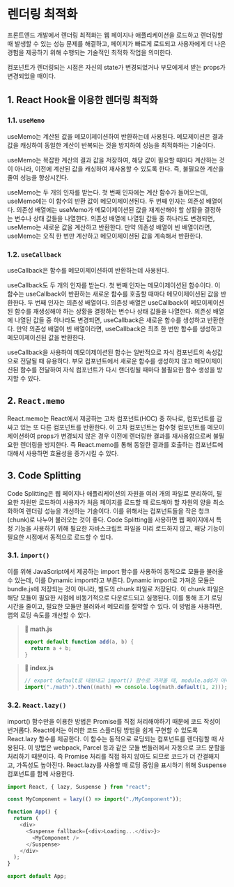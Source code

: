# 렌더링 최적화

프론트엔드 개발에서 렌더링 최적화는 웹 페이지나 애플리케이션을 로드하고 렌더링할 때 발생할 수 있는 성능 문제를 해결하고, 페이지가 빠르게 로드되고 사용자에게 더 나은 경험을 제공하기 위해 수행되는 기술적인 최적화 작업을 의미한다.

컴포넌트가 렌더링되는 시점은 자신의 state가 변경되었거나 부모에게서 받는 props가 변경되었을 때이다.

## 1. React Hook을 이용한 렌더링 최적화

### 1.1. `useMemo`

useMemo는 계산된 값을 메모이제이션하여 반환하는데 사용된다. 메모제이션은 결과 값을 캐싱하여 동일한 계산이 반복되는 것을 방지하여 성능을 최적화하는 기술이다.

useMemo는 복잡한 계산의 결과 값을 저장하여, 해당 값이 필요할 때마다 계산하는 것이 아니라, 이전에 계산된 값을 캐싱하여 재사용할 수 있도록 한다. 즉, 불필요한 계산을 줄여 성능을 향상시킨다.

useMemo는 두 개의 인자를 받는다. 첫 번째 인자에는 계산 함수가 들어오는데, useMemo에는 이 함수의 반환 값이 메모이제이션된다. 두 번째 인자는 의존성 배열이다. 의존성 배열에는 useMemo가 메모이제이션된 값을 재계산해야 할 상황을 결정하는 변수나 상태 값들을 나열한다. 의존성 배열에 나열된 값들 중 하나라도 변경되면, useMemo는 새로운 값을 계산하고 반환한다. 만약 의존성 배열이 빈 배열이라면, useMemo는 오직 한 번만 계산하고 메모이제이션된 값을 계속해서 반환한다.

### 1.2. `useCallback`

useCallback은 함수를 메모이제이션하여 반환하는데 사용된다.

useCallback도 두 개의 인자를 받는다. 첫 번째 인자는 메모이제이션된 함수이다. 이 함수는 useCallback이 반환하는 새로운 함수를 호출할 때마다 메모이제이션된 값을 반환한다. 두 번째 인자는 의존성 배열이다. 의존성 배열은 useCallback이 메모이제이션된 함수를 재생성해야 하는 상황을 결정하는 변수나 상태 값들을 나열한다. 의존성 배열에 나열된 값들 중 하나라도 변경되면, useCallback은 새로운 함수를 생성하고 반환한다. 만약 의존성 배열이 빈 배열이라면, useCallback은 최초 한 번만 함수를 생성하고 메모이제이션된 값을 반환한다.

useCallback을 사용하여 메모이제이션된 함수는 일반적으로 자식 컴포넌트의 속성값으로 전달될 때 유용하다. 부모 컴포넌트에서 새로운 함수를 생성하지 않고 메모이제이션된 함수를 전달하여 자식 컴포넌트가 다시 랜더링될 때마다 불필요한 함수 생성을 방지할 수 있다.

## 2. `React.memo`

React.memo는 React에서 제공하는 고차 컴포넌트(HOC) 중 하나로, 컴포넌트를 감싸고 있는 또 다른 컴포넌트를 반환한다. 이 고차 컴포넌트는 함수형 컴포넌트를 메모이제이션하여 props가 변경되지 않은 경우 이전에 렌더링한 결과를 재사용함으로써 불필요한 렌더링을 방지한다. 즉 React.memo를 통해 동일한 결과를 호출하는 컴포넌트에 대해서 사용하면 효율성을 증가시킬 수 있다.

## 3. Code Splitting

Code Splitting은 웹 페이지나 애플리케이션의 자원을 여러 개의 파일로 분리하여, 필요한 자원만 로드하여 사용자가 처음 페이지를 로드할 때 로드해야 할 자원의 양을 최소화하여 렌더링 성능을 개선하는 기술이다. 이를 위해서는 컴포넌트들을 작은 청크(chunk)로 나누어 불러오는 것이 좋다. Code Splitting을 사용하면 웹 페이지에서 특정 기능을 사용하기 위해 필요한 자바스크립트 파일을 미리 로드하지 않고, 해당 기능이 필요한 시점에서 동적으로 로드할 수 있다.

### 3.1. `import()`

이를 위해 JavaScript에서 제공하는 import 함수를 사용하여 동적으로 모듈을 불러올 수 있는데, 이를 Dynamic import라고 부른다. Dynamic import로 가져온 모듈은 bundle.js에 저장되는 것이 아니라, 별도의 chunk 파일로 저장된다. 이 chunk 파일은 해당 모듈이 필요한 시점에 비동기적으로 다운로드되고 실행된다. 이를 통해 초기 로딩 시간을 줄이고, 필요한 모듈만 불러와서 메모리를 절약할 수 있다. 이 방법을 사용하면, 앱의 로딩 속도를 개선할 수 있다.

> **💬 math.js**
>
> ```js
> export default function add(a, b) {
>   return a + b;
> }
> ```

> **💬 index.js**
>
> ```js
> // export default로 내보내고 import() 함수로 가져올 때, module.add가 아니라, module.default로 가져와야 함!
> import("./math").then((math) => console.log(math.default(1, 2)));
> ```

### 3.2. `React.lazy()`

import() 함수만을 이용한 방법은 Promise를 직접 처리해야하기 때문에 코드 작성이 번거롭다. React에서는 이러한 코드 스플리팅 방법을 쉽게 구현할 수 있도록 React.lazy 함수를 제공한다. 이 함수는 동적으로 로딩되는 컴포넌트를 렌더링할 때 사용된다. 이 방법은 webpack, Parcel 등과 같은 모듈 번들러에서 자동으로 코드 분할을 처리하기 때문이다. 즉 Promise 처리를 직접 하지 않아도 되므로 코드가 더 간결해지고, 가독성도 높아진다. React.lazy를 사용할 때 로딩 중임을 표시하기 위해 Suspense 컴포넌트를 함께 사용한다.

```js
import React, { lazy, Suspense } from "react";

const MyComponent = lazy(() => import("./MyComponent"));

function App() {
  return (
    <div>
      <Suspense fallback={<div>Loading...</div>}>
        <MyComponent />
      </Suspense>
    </div>
  );
}

export default App;
```
